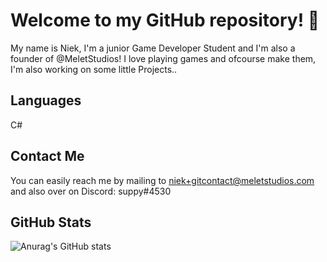 # Welcome to my GitHub repository! 👋

My name is Niek, I'm a junior Game Developer Student and I'm also a founder of @MeletStudios!
I love playing games and ofcourse make them, I'm also working on some little Projects..

## Languages
C#

## Contact Me
You can easily reach me by mailing to niek+gitcontact@meletstudios.com and also over on Discord: 
suppy#4530

## GitHub Stats
![Anurag's GitHub stats](https://github-readme-stats.vercel.app/api?username=NiekMSoftware&show_icons=true&theme=tokyonight)
